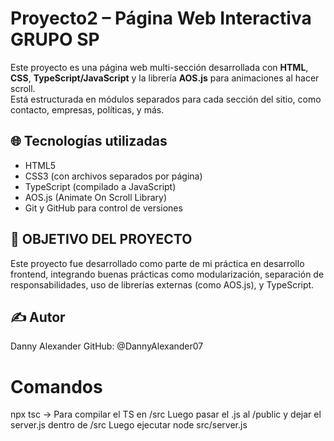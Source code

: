 # Proyecto2 – Página Web Interactiva GRUPO SP

Este proyecto es una página web multi-sección desarrollada con **HTML**, **CSS**, **TypeScript/JavaScript** y la librería **AOS.js** para animaciones al hacer scroll.  
Está estructurada en módulos separados para cada sección del sitio, como contacto, empresas, políticas, y más.

## 🌐 Tecnologías utilizadas

- HTML5
- CSS3 (con archivos separados por página)
- TypeScript (compilado a JavaScript)
- AOS.js (Animate On Scroll Library)
- Git y GitHub para control de versiones

## 📌 OBJETIVO DEL PROYECTO
Este proyecto fue desarrollado como parte de mi práctica en desarrollo frontend, integrando buenas prácticas como modularización, separación de responsabilidades, uso de librerías externas (como AOS.js), y TypeScript.

## ✍️ Autor
Danny Alexander
GitHub: @DannyAlexander07

# Comandos
npx tsc -> Para compilar el TS en /src 
Luego pasar el .js al /public y dejar el server.js dentro de /src
Luego ejecutar node src/server.js
